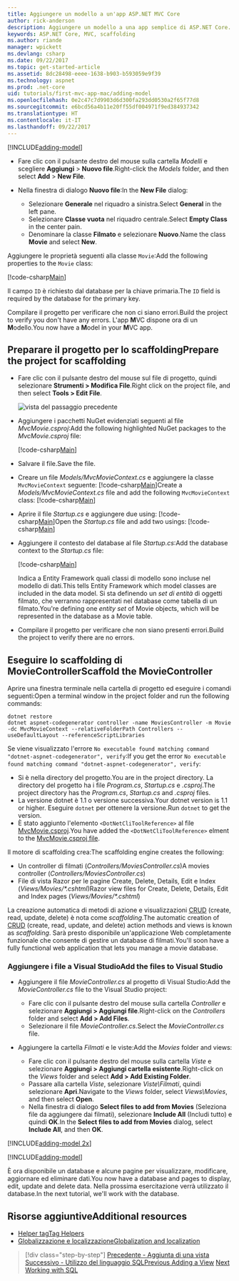 ```yaml
---
title: Aggiungere un modello a un'app ASP.NET MVC Core
author: rick-anderson
description: Aggiungere un modello a una app semplice di ASP.NET Core.
keywords: ASP.NET Core, MVC, scaffolding
ms.author: riande
manager: wpickett
ms.devlang: csharp
ms.date: 09/22/2017
ms.topic: get-started-article
ms.assetid: 8dc28498-eeee-1638-b903-b593059e9f39
ms.technology: aspnet
ms.prod: .net-core
uid: tutorials/first-mvc-app-mac/adding-model
ms.openlocfilehash: 0e2c47c7d9903d6d300fa293dd0530a2f65f77d8
ms.sourcegitcommit: e6bcd56a4b11e20ff55df004971f9ed384937342
ms.translationtype: HT
ms.contentlocale: it-IT
ms.lasthandoff: 09/22/2017
---
```

[!INCLUDE[adding-model](../../includes/mvc-intro/adding-model1.md)]

* <span data-ttu-id="89b5c-104">Fare clic con il pulsante destro del mouse sulla cartella *Modelli* e scegliere **Aggiungi** > **Nuovo file**.</span><span class="sxs-lookup"><span data-stu-id="89b5c-104">Right-click the *Models* folder, and then select **Add** > **New File**.</span></span> 
* <span data-ttu-id="89b5c-105">Nella finestra di dialogo **Nuovo file**:</span><span class="sxs-lookup"><span data-stu-id="89b5c-105">In the **New File** dialog:</span></span>

  * <span data-ttu-id="89b5c-106">Selezionare **Generale** nel riquadro a sinistra.</span><span class="sxs-lookup"><span data-stu-id="89b5c-106">Select **General** in the left pane.</span></span>
  * <span data-ttu-id="89b5c-107">Selezionare **Classe vuota** nel riquadro centrale.</span><span class="sxs-lookup"><span data-stu-id="89b5c-107">Select **Empty Class** in the center pain.</span></span>
  * <span data-ttu-id="89b5c-108">Denominare la classe **Filmato** e selezionare **Nuovo**.</span><span class="sxs-lookup"><span data-stu-id="89b5c-108">Name the class **Movie** and select **New**.</span></span>

<span data-ttu-id="89b5c-109">Aggiungere le proprietà seguenti alla classe `Movie`:</span><span class="sxs-lookup"><span data-stu-id="89b5c-109">Add the following properties to the `Movie` class:</span></span>

[!code-csharp[Main](../../tutorials/first-mvc-app/start-mvc/sample/MvcMovie/Models/MovieNoEF.cs?name=snippet_1)]

<span data-ttu-id="89b5c-110">Il campo `ID` è richiesto dal database per la chiave primaria.</span><span class="sxs-lookup"><span data-stu-id="89b5c-110">The `ID` field is required by the database for the primary key.</span></span>

<span data-ttu-id="89b5c-111">Compilare il progetto per verificare che non ci siano errori.</span><span class="sxs-lookup"><span data-stu-id="89b5c-111">Build the project to verify you don't have any errors.</span></span> <span data-ttu-id="89b5c-112">L'app **M**VC dispone ora di un **M**odello.</span><span class="sxs-lookup"><span data-stu-id="89b5c-112">You now have a **M**odel in your **M**VC app.</span></span>

## <a name="prepare-the-project-for-scaffolding"></a><span data-ttu-id="89b5c-113">Preparare il progetto per lo scaffolding</span><span class="sxs-lookup"><span data-stu-id="89b5c-113">Prepare the project for scaffolding</span></span>

- <span data-ttu-id="89b5c-114">Fare clic con il pulsante destro del mouse sul file di progetto, quindi selezionare **Strumenti > Modifica File**.</span><span class="sxs-lookup"><span data-stu-id="89b5c-114">Right click on the project file, and then select **Tools > Edit File**.</span></span>

  ![vista del passaggio precedente](adding-model/_static/1.png)

- <span data-ttu-id="89b5c-116">Aggiungere i pacchetti NuGet evidenziati seguenti al file *MvcMovie.csproj*:</span><span class="sxs-lookup"><span data-stu-id="89b5c-116">Add the following highlighted NuGet packages to the *MvcMovie.csproj* file:</span></span>
             
  [!code-csharp[Main](../first-mvc-app-xplat/start-mvc/sample/MvcMovie/MvcMovie.csproj?highlight=7,10)]

- <span data-ttu-id="89b5c-117">Salvare il file.</span><span class="sxs-lookup"><span data-stu-id="89b5c-117">Save the file.</span></span>

- <span data-ttu-id="89b5c-118">Creare un file *Models/MvcMovieContext.cs* e aggiungere la classe `MvcMovieContext` seguente: [!code-csharp[Main](../../tutorials/first-mvc-app-xplat/start-mvc/sample/MvcMovie/Models/MvcMovieContext.cs)]</span><span class="sxs-lookup"><span data-stu-id="89b5c-118">Create a *Models/MvcMovieContext.cs* file and add the following `MvcMovieContext` class:  [!code-csharp[Main](../../tutorials/first-mvc-app-xplat/start-mvc/sample/MvcMovie/Models/MvcMovieContext.cs)]</span></span>
   
- <span data-ttu-id="89b5c-119">Aprire il file *Startup.cs* e aggiungere due using: [!code-csharp[Main](../../tutorials/first-mvc-app-xplat/start-mvc/sample/MvcMovie/Startup.cs?name=snippet1&highlight=1,2)]</span><span class="sxs-lookup"><span data-stu-id="89b5c-119">Open the *Startup.cs* file and add two usings:  [!code-csharp[Main](../../tutorials/first-mvc-app-xplat/start-mvc/sample/MvcMovie/Startup.cs?name=snippet1&highlight=1,2)]</span></span>

- <span data-ttu-id="89b5c-120">Aggiungere il contesto del database al file *Startup.cs*:</span><span class="sxs-lookup"><span data-stu-id="89b5c-120">Add the database context to the *Startup.cs* file:</span></span>

   [!code-csharp[Main](../../tutorials/first-mvc-app-xplat/start-mvc/sample/MvcMovie/Startup.cs?name=snippet2&highlight=6-7)]

  <span data-ttu-id="89b5c-121">Indica a Entity Framework quali classi di modello sono incluse nel modello di dati.</span><span class="sxs-lookup"><span data-stu-id="89b5c-121">This tells Entity Framework which model classes are included in the data model.</span></span> <span data-ttu-id="89b5c-122">Si sta definendo un *set di entità* di oggetti filmato, che verranno rappresentati nel database come tabella di un filmato.</span><span class="sxs-lookup"><span data-stu-id="89b5c-122">You're defining one *entity set* of Movie objects, which will be represented in the database as a Movie table.</span></span>

- <span data-ttu-id="89b5c-123">Compilare il progetto per verificare che non siano presenti errori.</span><span class="sxs-lookup"><span data-stu-id="89b5c-123">Build the project to verify there are no errors.</span></span>

## <a name="scaffold-the-moviecontroller"></a><span data-ttu-id="89b5c-124">Eseguire lo scaffolding di MovieController</span><span class="sxs-lookup"><span data-stu-id="89b5c-124">Scaffold the MovieController</span></span>

<span data-ttu-id="89b5c-125">Aprire una finestra terminale nella cartella di progetto ed eseguire i comandi seguenti:</span><span class="sxs-lookup"><span data-stu-id="89b5c-125">Open a terminal window in the project folder and run the following commands:</span></span>

```
dotnet restore
dotnet aspnet-codegenerator controller -name MoviesController -m Movie -dc MvcMovieContext --relativeFolderPath Controllers --useDefaultLayout --referenceScriptLibraries 
```
<span data-ttu-id="89b5c-126">Se viene visualizzato l'errore `No executable found matching command "dotnet-aspnet-codegenerator", verify`:</span><span class="sxs-lookup"><span data-stu-id="89b5c-126">If you get the error `No executable found matching command "dotnet-aspnet-codegenerator", verify`:</span></span>

 * <span data-ttu-id="89b5c-127">Si è nella directory del progetto.</span><span class="sxs-lookup"><span data-stu-id="89b5c-127">You are in the project directory.</span></span> <span data-ttu-id="89b5c-128">La directory del progetto ha i file *Program.cs*, *Startup.cs* e *.csproj*.</span><span class="sxs-lookup"><span data-stu-id="89b5c-128">The project directory has the *Program.cs*, *Startup.cs* and *.csproj* files.</span></span>
 * <span data-ttu-id="89b5c-129">La versione dotnet è 1.1 o versione successiva.</span><span class="sxs-lookup"><span data-stu-id="89b5c-129">Your dotnet version is 1.1 or higher.</span></span> <span data-ttu-id="89b5c-130">Eseguire `dotnet` per ottenere la versione.</span><span class="sxs-lookup"><span data-stu-id="89b5c-130">Run `dotnet` to get the version.</span></span>
 * <span data-ttu-id="89b5c-131">È stato aggiunto l'elemento `<DotNetCliToolReference>` al file [MvcMovie.csproj](#prepare-the-project-for-scaffolding).</span><span class="sxs-lookup"><span data-stu-id="89b5c-131">You have added the `<DotNetCliToolReference>` elment to the [MvcMovie.csproj file](#prepare-the-project-for-scaffolding).</span></span>
 
<!--
> [!NOTE]
> If you get an error when the scaffolding command runs, see [issue 444 in the scaffolding repository](https://github.com/aspnet/scaffolding/issues/444) for a workaround.
-->

<span data-ttu-id="89b5c-132">Il motore di scaffolding crea:</span><span class="sxs-lookup"><span data-stu-id="89b5c-132">The scaffolding engine creates the following:</span></span>

* <span data-ttu-id="89b5c-133">Un controller di filmati (*Controllers/MoviesController.cs*)</span><span class="sxs-lookup"><span data-stu-id="89b5c-133">A movies controller (*Controllers/MoviesController.cs*)</span></span>
* <span data-ttu-id="89b5c-134">File di vista Razor per le pagine Create, Delete, Details, Edit e Index (*Views/Movies/\*.cshtml*)</span><span class="sxs-lookup"><span data-stu-id="89b5c-134">Razor view files for Create, Delete, Details, Edit and Index pages (*Views/Movies/\*.cshtml*)</span></span>

<span data-ttu-id="89b5c-135">La creazione automatica di metodi di azione e visualizzazioni [CRUD](https://wikipedia.org/wiki/Create,_read,_update_and_delete) (create, read, update, delete) è nota come *scaffolding*.</span><span class="sxs-lookup"><span data-stu-id="89b5c-135">The automatic creation of [CRUD](https://wikipedia.org/wiki/Create,_read,_update_and_delete) (create, read, update, and delete) action methods and views is known as *scaffolding*.</span></span> <span data-ttu-id="89b5c-136">Sarà presto disponibile un'applicazione Web completamente funzionale che consente di gestire un database di filmati.</span><span class="sxs-lookup"><span data-stu-id="89b5c-136">You'll soon have a fully functional web application that lets you manage a movie database.</span></span>

### <a name="add-the-files-to-visual-studio"></a><span data-ttu-id="89b5c-137">Aggiungere i file a Visual Studio</span><span class="sxs-lookup"><span data-stu-id="89b5c-137">Add the files to Visual Studio</span></span>

* <span data-ttu-id="89b5c-138">Aggiungere il file *MovieController.cs* al progetto di Visual Studio:</span><span class="sxs-lookup"><span data-stu-id="89b5c-138">Add the *MovieController.cs* file to the Visual Studio project:</span></span>

  * <span data-ttu-id="89b5c-139">Fare clic con il pulsante destro del mouse sulla cartella *Controller* e selezionare **Aggiungi > Aggiungi file**.</span><span class="sxs-lookup"><span data-stu-id="89b5c-139">Right-click on the *Controllers* folder and select **Add > Add Files**.</span></span>
  * <span data-ttu-id="89b5c-140">Selezionare il file *MovieController.cs*.</span><span class="sxs-lookup"><span data-stu-id="89b5c-140">Select the *MovieController.cs* file.</span></span>

* <span data-ttu-id="89b5c-141">Aggiungere la cartella *Filmati* e le viste:</span><span class="sxs-lookup"><span data-stu-id="89b5c-141">Add the *Movies* folder and views:</span></span>

  * <span data-ttu-id="89b5c-142">Fare clic con il pulsante destro del mouse sulla cartella *Viste* e selezionare **Aggiungi > Aggiungi cartella esistente**.</span><span class="sxs-lookup"><span data-stu-id="89b5c-142">Right-click on the *Views* folder and select **Add > Add Existing Folder**.</span></span>
  * <span data-ttu-id="89b5c-143">Passare alla cartella *Viste*, selezionare *Viste\Filmati*, quindi selezionare **Apri**.</span><span class="sxs-lookup"><span data-stu-id="89b5c-143">Navigate to the *Views* folder, select *Views\Movies*, and then select **Open**.</span></span>
  * <span data-ttu-id="89b5c-144">Nella finestra di dialogo **Select files to add from Movies** (Seleziona file da aggiungere dai filmati), selezionare **Include All** (Includi tutto) e quindi **OK**.</span><span class="sxs-lookup"><span data-stu-id="89b5c-144">In the **Select files to add from Movies** dialog, select **Include All**, and then **OK**.</span></span>

[!INCLUDE[adding-model 2x](../../includes/mvc-intro/adding-model2xp.md)]

[!INCLUDE[adding-model](../../includes/mvc-intro/adding-model3.md)]

<span data-ttu-id="89b5c-145">È ora disponibile un database e alcune pagine per visualizzare, modificare, aggiornare ed eliminare dati.</span><span class="sxs-lookup"><span data-stu-id="89b5c-145">You now have a database and pages to display, edit, update and delete data.</span></span> <span data-ttu-id="89b5c-146">Nella prossima esercitazione verrà utilizzato il database.</span><span class="sxs-lookup"><span data-stu-id="89b5c-146">In the next tutorial, we'll work with the database.</span></span>

## <a name="additional-resources"></a><span data-ttu-id="89b5c-147">Risorse aggiuntive</span><span class="sxs-lookup"><span data-stu-id="89b5c-147">Additional resources</span></span>

* [<span data-ttu-id="89b5c-148">Helper tag</span><span class="sxs-lookup"><span data-stu-id="89b5c-148">Tag Helpers</span></span>](xref:mvc/views/tag-helpers/intro)
* [<span data-ttu-id="89b5c-149">Globalizzazione e localizzazione</span><span class="sxs-lookup"><span data-stu-id="89b5c-149">Globalization and localization</span></span>](xref:fundamentals/localization)

>[!div class="step-by-step"]
<span data-ttu-id="89b5c-150">[Precedente - Aggiunta di una vista](adding-view.md)
[Successivo - Utilizzo del linguaggio SQL](working-with-sql.md)</span><span class="sxs-lookup"><span data-stu-id="89b5c-150">[Previous Adding a View](adding-view.md)
[Next Working with SQL](working-with-sql.md)</span></span>  
